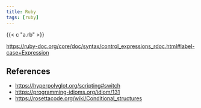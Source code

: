 ```yaml
---
title: Ruby
tags: [ruby]
---
```


{{< c "a.rb" >}}

<https://ruby-doc.org/core/doc/syntax/control_expressions_rdoc.html#label-case+Expression>

## References

- <https://hyperpolyglot.org/scripting#switch>
- <https://programming-idioms.org/idiom/131>
- <https://rosettacode.org/wiki/Conditional_structures>
